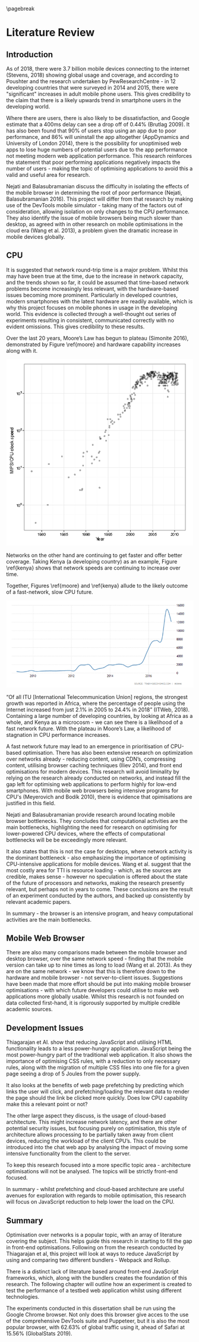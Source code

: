 \pagebreak

# Literature Review

## Introduction
As of 2018, there were 3.7 billion mobile devices connecting to the internet (Stevens, 2018) 
showing global usage and coverage, and according to Poushter and the
research undertaken by PewResearchCentre - in 12 developing countries that
were surveyed in 2014 and 2015, there were "significant" increases in
adult mobile phone users. This gives credibility to the claim that
there is a likely upwards trend in smartphone users in the developing world.

Where there are users, there is also likely to be dissatisfaction,
and Google estimate that a 400ms delay can see a drop off of 0.44% (Brutlag 2009).
It has also been found that 90% of users stop using an app due to poor performance, and 86% will uninstall 
the app altogether (AppDynamics and University of London 2014), there is the possibility for 
unoptimised web apps to lose huge numbers of potential users due to the app performance not meeting 
modern web application performance. This research reinforces the statement
that poor performing applications negatively impacts the number of users - 
making the topic of optimising applications to avoid this a valid and
useful area for research.

Nejati and Balasubramanian discuss the difficulty in isolating the effects of the mobile browser in 
determining the root of poor performance (Nejati, Balasubramanian 2016). This project will differ 
from that research by making use of the DevTools mobile simulator - taking many of 
the factors out of consideration, allowing isolation on only changes to the CPU performance. They 
also identify the issue of mobile browsers being much slower than desktop, as agreed with in other 
research on mobile optimisations in the cloud era (Wang et al. 2013), a problem given the dramatic 
increase in mobile devices globally.

## CPU

It is suggested that network round-trip time is a major problem. Whilst this may have been true at the 
time, due to the increase in network capacity, and the trends shown so far, it could be assumed that 
time-based network problems become increasingly less relevant, with the hardware-based issues becoming 
more prominent. Particularly in developed countries, modern smartphones with the latest hardware are 
readily available, which is why this project focuses on mobile phones in usage in the developing world.
This evidence is collected through a well-thought out series of experiments resulting
in consistent, communicated correctly with no evident omissions. This gives
credibility to these results.

Over the last 20 years, Moore’s Law has begun to plateau (Simonite 2016), demonstrated by Figure \ref{moore} 
and hardware capability increases along with it. 

![Moore's Law Plateau \label{moore}](./images/moore.png)

Networks on the other hand are continuing to get faster and offer better coverage.  Taking Kenya (a developing 
country) as an example, Figure \ref{kenya} shows that network speeds are continuing to increase over time.

Together, Figures \ref{moore} and \ref{kenya} allude to the likely outcome of a fast-network, slow CPU future.


![Kenyan Network Speeds \label{kenya}](./images/kenya_network.png)

“Of all ITU [International Telecommunication Union] regions, the strongest 
growth was reported in Africa, where the percentage of people using the 
Internet increased from just 2.1% in 2005 to 24.4% in 2018” (ITWeb, 2018). 
Containing a large number of developing countries, by looking at Africa as 
a whole, and Kenya as a microcosm - we can see there is a likelihood of a 
fast network future. With the plateau in Moore’s Law, a likelihood of 
stagnation in CPU performance increases. 

A fast network future may lead to an emergence in prioritisation of CPU-based 
optimisation. There has also been extensive 
research on optimization over networks already - reducing content, using 
CDN’s, compressing content, utilising browser caching techniques (Iliev 2014), 
and front end optimisations for modern devices. This research will avoid 
liminality by relying on the research already conducted on networks, and 
instead fill the gap left for optimising web applications to perform highly 
for low-end smartphones. With mobile web browsers being intensive programs for
CPU's (Meyerovich and Bodík 2010), there is evidence that opimisations are
justified in this field.

Nejati and Balasubramanian provide research around locating mobile browser bottlenecks. 
They concludes that computational activities are the main bottlenecks, highlighting 
the need for research on optimising for lower-powered CPU devices, where the 
effects of computational bottlenecks will be be exceedingly more relevant.

It also states that this is not the case for desktops, where network activity 
is the dominant bottleneck - also emphasizing the importance of optimising 
CPU-intensive applications for mobile devices. Wang et al. suggest that 
the most costly area for TTI is resource loading - which, as the sources are 
credible, makes sense - however no speculation is offered about the state of 
the future of processors and networks, making the research presently relevant, 
but perhaps not in years to come. These conclusions are the result of
an experiment conducted by the authors, and backed up consistently
by relevant academic papers.

In summary - the browser is an intensive program, and heavy computational
activities are the main bottlenecks.

## Mobile Web Browser

There are also many comparisons made between the mobile browser and 
desktop browser, over the same network speed - finding that the mobile
version can take up to nine times as long to load (Wang et al. 2013). As they are on the 
same network - we know that this is therefore down to the hardware and
mobile browser - not server-to-client issues. Suggestions have been 
made that more effort should be put into making mobile browser 
optimisations - with which future developers could utilise to make web
applications more globally usable. Whilst this research is not founded
on data collected first-hand, it is rigorously supported by multiple
credible academic sources.

## Development Issues

Thiagarajan et Al. show that reducing JavaScript and utilising HTML functionality leads to 
a less power-hungry application. JavaScript being the most power-hungry 
part of the traditional web application. It also shows the importance of 
optimising CSS rules, with a reduction to only necessary rules, along with 
the migration of multiple CSS files into one file for a given page seeing 
a drop of 5 Joules from the power supply.

It also looks at the benefits of web page prefetching by predicting which 
links the user will click, and prefetching/loading the relevant data to render 
the page should the link be clicked more quickly. Does low CPU capability make 
this a relevant point or not? 

The other large aspect they discuss, is the usage of cloud-based architecture. 
This might increase network latency, and there are other potential security issues, 
but focusing purely on optimisation, this style of architecture allows processing 
to be partially taken away from client devices, reducing the workload of the client 
CPU’s. This could be introduced into the chat web app by analysing the impact of 
moving some intensive functionality from the client to the server.

To keep this research focused into a more specific topic area - architecture optimisations
will not be analysed. The topics will be strictly front-end focused.

In summary - whilst prefetching and cloud-based architecture are useful
avenues for exploration with regards to mobile optimisation, this research
will focus on JavaScript reduction to help lower the load on the CPU.


## Summary

Optimisation over networks is a popular topic, with an array of literature covering
the subject. This helps guide this research in starting to fill the gap in front-end optimisations.
Following on from the research conducted by Thiagarajan et al,
this project will look at ways to reduce JavaScript by using and comparing two
different bundlers - Webpack and Rollup.

There is a distinct lack of literature based around front-end JavaScript frameworks,
which, along with the bundlers creates the foundation of this research. The following
chapter will outline how an experiment is created to test the performance of a testbed
web application whilst using different technologies.

The experiments conducted in this dissertation shall be run using
the Google Chrome browser. Not only does this browser give acces to
the use of the comprehensive DevTools suite and Puppeteer, but it
is also the most popular browser, with 62.63% of global traffic using
it, ahead of Safari at 15.56% (GlobalStats 2019).
